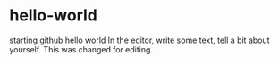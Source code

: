 # hello-world
starting github hello world
In the editor, write some text, tell a bit about yourself.
This was changed for editing.
